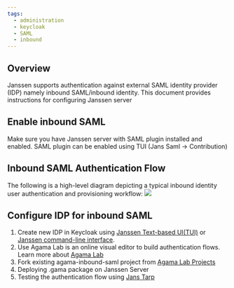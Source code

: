 ```yaml
---
tags:
  - administration
  - keycloak
  - SAML
  - inbound
---
```


## Overview
Janssen supports authentication against external SAML identity provider (IDP) namely inbound SAML/inbound identity.
This document provides instructions for configuring Janssen server


## Enable inbound SAML
Make sure you have Janssen server with SAML plugin installed and enabled. SAML plugin can be enabled using TUI (Jans Saml -> Contribution)

## Inbound SAML Authentication Flow

The following is a high-level diagram depicting a typical inbound identity user authentication and provisioning workflow:
![](../../../assets/inbound-saml-flow.png)

## Configure IDP for inbound SAML
1. Create new IDP in Keycloak using [Janssen Text-based UI(TUI)](../../config-guide/config-tools/jans-tui/README.md) or [Janssen command-line interface](../../config-guide/config-tools/jans-cli/README.md).
2. Use Agama Lab is an online visual editor to build authentication flows. Learn more about [Agama Lab](../../developer/agama/quick-start-using-agama-lab.md)
3. Fork existing agama-inbound-saml project from [Agama Lab Projects](https://agama-lab.gluu.org/landing-page/)
4. Deploying .gama package on Janssen Server 
5. Testing the authentication flow using [Jans Tarp](https://github.com/JanssenProject/jans/blob/main/demos/jans-tarp/README.md)

